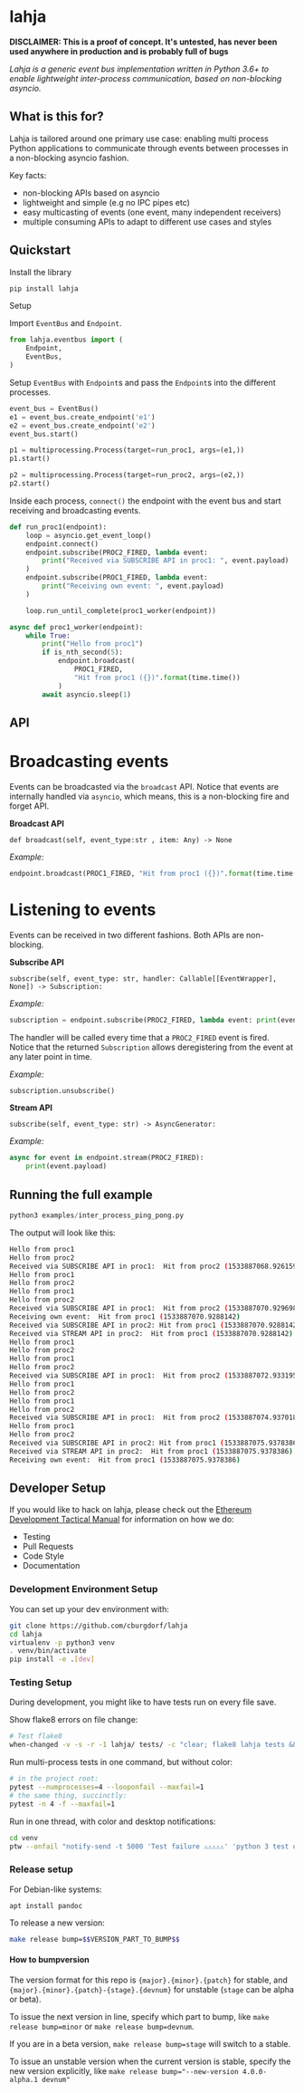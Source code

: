 # lahja

**DISCLAIMER: This is a proof of concept. It's untested, has never been used anywhere in production and is probably full of bugs**

*Lahja is a generic event bus implementation written in Python 3.6+ to enable lightweight inter-process communication, based on non-blocking asyncio.*

## What is this for?

Lahja is tailored around one primary use case: enabling multi process Python applications to communicate through events between processes in a non-blocking
asyncio fashion.

Key facts:

- non-blocking APIs based on asyncio
- lightweight and simple (e.g no IPC pipes etc)
- easy multicasting of events (one event, many independent receivers)
- multiple consuming APIs to adapt to different use cases and styles


## Quickstart

Install the library

```sh
pip install lahja
```

Setup

Import `EventBus` and `Endpoint`.

```python
from lahja.eventbus import (
    Endpoint,
    EventBus,
)
```

Setup `EventBus` with `Endpoint`s and pass the `Endpoint`s into the different processes.

```python
event_bus = EventBus()
e1 = event_bus.create_endpoint('e1')
e2 = event_bus.create_endpoint('e2')
event_bus.start()

p1 = multiprocessing.Process(target=run_proc1, args=(e1,))
p1.start()

p2 = multiprocessing.Process(target=run_proc2, args=(e2,))
p2.start()
```

Inside each process, `connect()` the endpoint with the event bus and start receiving and broadcasting events.

```Python
def run_proc1(endpoint):
    loop = asyncio.get_event_loop()
    endpoint.connect()
    endpoint.subscribe(PROC2_FIRED, lambda event: 
        print("Received via SUBSCRIBE API in proc1: ", event.payload)
    )
    endpoint.subscribe(PROC1_FIRED, lambda event: 
        print("Receiving own event: ", event.payload)
    )

    loop.run_until_complete(proc1_worker(endpoint))

async def proc1_worker(endpoint):
    while True:
        print("Hello from proc1")
        if is_nth_second(5):
            endpoint.broadcast(
                PROC1_FIRED,
                "Hit from proc1 ({})".format(time.time())
            )
        await asyncio.sleep(1)
```

## API


# Broadcasting events

Events can be broadcasted via the `broadcast` API. Notice that events are internally handled via `asyncio`, which means, this is a non-blocking fire and forget API.

**Broadcast API**

`def broadcast(self, event_type:str , item: Any) -> None`

*Example:*

```Python
endpoint.broadcast(PROC1_FIRED, "Hit from proc1 ({})".format(time.time()))
```

# Listening to events

Events can be received in two different fashions. Both APIs are non-blocking.

**Subscribe API**

`subscribe(self, event_type: str, handler: Callable[[EventWrapper], None]) -> Subscription:`

*Example:*

```Python
subscription = endpoint.subscribe(PROC2_FIRED, lambda event: print(event.payload))
```

The handler will be called every time that a `PROC2_FIRED` event is fired. Notice that the returned `Subscription` allows deregistering from the event at any later point in time.

*Example:*

```Python
subscription.unsubscribe()
```

**Stream API**

`subscribe(self, event_type: str) -> AsyncGenerator:`

*Example:*

```Python
async for event in endpoint.stream(PROC2_FIRED):
    print(event.payload)
```

## Running the full example

```Python
python3 examples/inter_process_ping_pong.py
```

The output will look like this:

```sh
Hello from proc1
Hello from proc2
Received via SUBSCRIBE API in proc1:  Hit from proc2 (1533887068.9261594)
Hello from proc1
Hello from proc2
Hello from proc1
Hello from proc2
Received via SUBSCRIBE API in proc1:  Hit from proc2 (1533887070.9296985)
Receiving own event:  Hit from proc1 (1533887070.9288142)
Received via SUBSCRIBE API in proc2: Hit from proc1 (1533887070.9288142)
Received via STREAM API in proc2:  Hit from proc1 (1533887070.9288142)
Hello from proc1
Hello from proc2
Hello from proc1
Hello from proc2
Received via SUBSCRIBE API in proc1:  Hit from proc2 (1533887072.9331954)
Hello from proc1
Hello from proc2
Hello from proc1
Hello from proc2
Received via SUBSCRIBE API in proc1:  Hit from proc2 (1533887074.937018)
Hello from proc1
Hello from proc2
Received via SUBSCRIBE API in proc2: Hit from proc1 (1533887075.9378386)
Received via STREAM API in proc2:  Hit from proc1 (1533887075.9378386)
Receiving own event:  Hit from proc1 (1533887075.9378386)
```

## Developer Setup

If you would like to hack on lahja, please check out the
[Ethereum Development Tactical Manual](https://github.com/pipermerriam/ethereum-dev-tactical-manual)
for information on how we do:

- Testing
- Pull Requests
- Code Style
- Documentation

### Development Environment Setup

You can set up your dev environment with:

```sh
git clone https://github.com/cburgdorf/lahja
cd lahja
virtualenv -p python3 venv
. venv/bin/activate
pip install -e .[dev]
```

### Testing Setup

During development, you might like to have tests run on every file save.

Show flake8 errors on file change:

```sh
# Test flake8
when-changed -v -s -r -1 lahja/ tests/ -c "clear; flake8 lahja tests && echo 'flake8 success' || echo 'error'"
```

Run multi-process tests in one command, but without color:

```sh
# in the project root:
pytest --numprocesses=4 --looponfail --maxfail=1
# the same thing, succinctly:
pytest -n 4 -f --maxfail=1
```

Run in one thread, with color and desktop notifications:

```sh
cd venv
ptw --onfail "notify-send -t 5000 'Test failure ⚠⚠⚠⚠⚠' 'python 3 test on lahja failed'" ../tests ../lahja
```

### Release setup

For Debian-like systems:
```
apt install pandoc
```

To release a new version:

```sh
make release bump=$$VERSION_PART_TO_BUMP$$
```

#### How to bumpversion

The version format for this repo is `{major}.{minor}.{patch}` for stable, and
`{major}.{minor}.{patch}-{stage}.{devnum}` for unstable (`stage` can be alpha or beta).

To issue the next version in line, specify which part to bump,
like `make release bump=minor` or `make release bump=devnum`.

If you are in a beta version, `make release bump=stage` will switch to a stable.

To issue an unstable version when the current version is stable, specify the
new version explicitly, like `make release bump="--new-version 4.0.0-alpha.1 devnum"`
